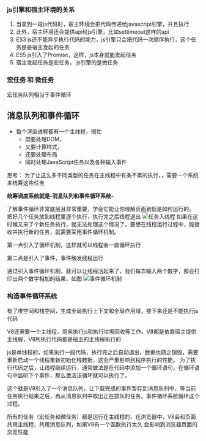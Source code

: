 ### js引擎和宿主环境的关系

1. 当拿到一段js代码时，宿主环境会把代码传递给javascript引擎，并且执行
2. 此外，宿主环境还会提供api给js引擎，比如settimeout这样的api
3. ES3 js还不能异步执行代码的能力，js引擎只会把代码一次顺序执行，这个任务是是宿主发起的任务
4. ES5 js引入了Promise，这样，js本身就能发起任务
5. 宿主发起任务是宏任务， js引擎的是微任务

### 宏任务 和 微任务
 宏任务队列相当于事件循环
## 消息队列和事件循环
- 每个渲染进程都有一个主线程，很忙
  - 既要处理DOM，
  - 又要计算样式，
  - 还要处理布局
  - 同时处理JavaScript任务以及各种输入事件

思考： 为了让这么多不同类型的任务在主线程中有条不紊的执行，，需要一个系统来统筹这些任务

**统筹调度系统就是-消息队列和事件循环系统-**

了解事件循环非常底层且非常重要，学会它能让你理解页面到低是如何运行的。
把好几个任务放到线程里逐个执行，执行完之后线程退出
![任务入线程](https://static001.geekbang.org/resource/image/72/bc/72726678ac6604116c1d5dad160780bc.png)
如果在这时候又来了个新任务执行，就无法处理这个情况了。要想在线程运行过程中，能接收并执行新的任务，就需要采用事件循环机制。

第一点引入了循环机制，这样就可以线程会一直循环执行

第二点是引入了事件，事件触发线程运行

通过引入事件循环机制，就可以让线程活起来了，我们每次输入两个数字，都会打印出两个数字相加的结果，如图
![事件循环机制](https://static001.geekbang.org/resource/image/9e/e3/9e0f595324fbd5b7cd1c1ae1140f7de3.png)

### 构造事件循环系统

有了堆空间和栈空间，生成全局执行上下文和全局作用域，接下来还是不能执行js代码

V8还需要一个主线程，用来执行js和执行垃圾回收等工作。V8都是依靠宿主提供主线程，V8所执行代码都是宿主的主线程执行的

js是单线程的，如果执行一段代码，执行完之后自动退出，数据也随之销毁，需要重新启动一个线程重新初始化栈数据，这会严重影响到程序执行的性能。
为了执行代码之后，让线程继续运行，通常做法是在代码中添加一个循环语句，在循环语句中监听下个事件，那么激活该循环就可以执行了。

这个就是V8引入了一个消息队列，让下载完成的事件暂存到消息队列中，等当前任务执行结束之后，再从消息队列中取出正在排队的任务。事件循环系统循环这个过程。

所有的任务（宏任务和微任务）都是运行在主线程的，在浏览器中，V8会和页面共用主线程，共用消息队列，如果V8有一个函数执行太久
会影响到浏览器页面的交互性能